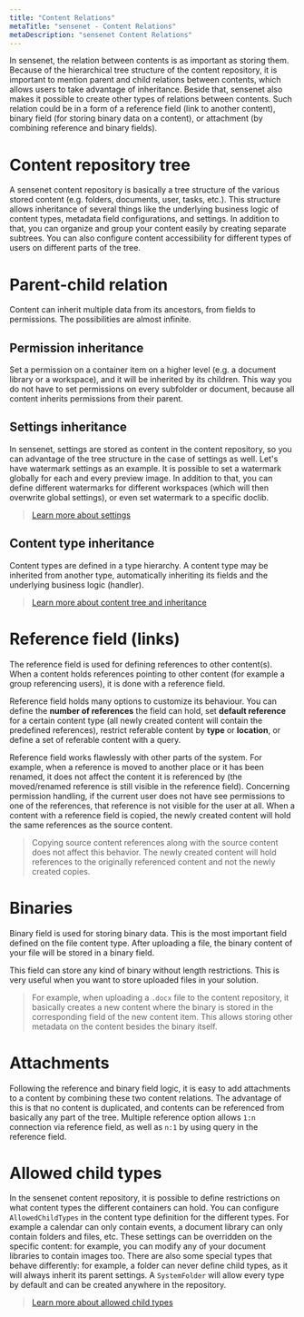 ```yaml
---
title: "Content Relations"
metaTitle: "sensenet - Content Relations"
metaDescription: "sensenet Content Relations"
---
```


In sensenet, the relation between contents is as important as storing them. Because of the hierarchical tree structure of the content repository, it is important to mention parent and child relations between contents, which allows users to take advantage of inheritance. Beside that, sensenet also makes it possible to create other types of relations between contents. Such relation could be in a form of a reference field (link to another content), binary field (for storing binary data on a content), or attachment (by combining reference and binary fields).

# Content repository tree

A sensenet content repository is basically a tree structure of the various stored content (e.g. folders, documents, user, tasks, etc.).
This structure allows inheritance of several things like the underlying business logic of content types, metadata field configurations, and settings. In addition to that, you can organize and group your content easily by creating separate subtrees. You can also configure content accessibility for different types of users on different parts of the tree.

# Parent-child relation
Content can inherit multiple data from its ancestors, from fields to permissions. The possibilities are almost infinite.

## Permission inheritance
Set a permission on a container item on a higher level (e.g. a document library or a workspace), and it will be inherited by its children. This way you do not have to set permissions on every subfolder or document, because all content inherits permissions from their parent.

## Settings inheritance
In sensenet, settings are stored as content in the content repository, so you can advantage of the tree structure in the case of settings as well. Let's have watermark settings as an example. It is possible to set a watermark globally for each and every preview image. In addition to that, you can define different watermarks for different workspaces (which will then overwrite global settings), or even set watermark to a specific doclib.

> [Learn more about settings](/concepts/basics/07-settings)

## Content type inheritance
Content types are defined in a type hierarchy. A content type may be inherited from another type, automatically inheriting its fields and the underlying business logic (handler). 

> [Learn more about content tree and inheritance](/concepts/basics/02-content-tree)

# Reference field (links)

The reference field is used for defining references to other content(s). When a content holds references pointing to other content (for example a group referencing users), it is done with a reference field.

Reference field holds many options to customize its behaviour. You can define the **number of references** the field can hold, set **default reference** for a certain content type (all newly created content will contain the predefined references), restrict referable content by **type** or **location**, or define a set of referable content with a query.

Reference field works flawlessly with other parts of the system. For example, when a reference is moved to another place or it has been renamed, it does not affect the content it is referenced by (the moved/renamed reference is still visible in the reference field).
Concerning permission handling, if the current user does not have see permissions to one of the references, that reference is not visible for the user at all.
When a content with a reference field is copied, the newly created content will hold the same references as the source content.
> Copying source content references along with the source content does not affect this behavior. The newly created content will hold references to the originally referenced content and not the newly created copies.

# Binaries

Binary field is used for storing binary data. This is the most important field defined on the file content type. After uploading a file, the binary content of your file will be stored in a binary field.

This field can store any kind of binary without length restrictions. This is very useful when you want to store uploaded files in your solution.

> For example, when uploading a ``.docx`` file to the content repository, it basically creates a new content where the binary is stored in the corresponding field of the new content item. This allows storing other metadata on the content besides the binary itself.

# Attachments
Following the reference and binary field logic, it is easy to add attachments to a content by combining these two content relations.
The advantage of this is that no content is duplicated, and contents can be referenced from basically any part of the tree.
Multiple reference option allows ``1:n`` connection via reference field, as well as ``n:1`` by using query in the reference field.

# Allowed child types
In the sensenet content repository, it is possible to define restrictions on what content types the different containers can hold. You can configure ``AllowedChildTypes`` in the content type definition for the different types. For example a calendar can only contain events, a document library can only contain folders and files, etc. These settings can be overridden on the specific content: for example, you can modify any of your document libraries to contain images too.
There are also some special types that behave differently: for example, a folder can never define child types, as it will always inherit its parent settings. A ``SystemFolder`` will allow every type by default and can be created anywhere in the repository.

> [Learn more about allowed child types](/concepts/content-management/06-allowed-childtypes)
